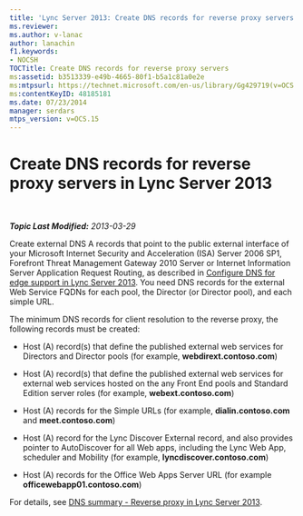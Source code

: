 ```yaml
---
title: 'Lync Server 2013: Create DNS records for reverse proxy servers'
ms.reviewer: 
ms.author: v-lanac
author: lanachin
f1.keywords:
- NOCSH
TOCTitle: Create DNS records for reverse proxy servers
ms:assetid: b3513339-e49b-4665-80f1-b5a1c81a0e2e
ms:mtpsurl: https://technet.microsoft.com/en-us/library/Gg429719(v=OCS.15)
ms:contentKeyID: 48185181
ms.date: 07/23/2014
manager: serdars
mtps_version: v=OCS.15
---
```


# Create DNS records for reverse proxy servers in Lync Server 2013

<div data-xmlns="http://www.w3.org/1999/xhtml">

<div class="topic" data-xmlns="http://www.w3.org/1999/xhtml" data-msxsl="urn:schemas-microsoft-com:xslt" data-cs="https://msdn.microsoft.com/">

<div data-asp="https://msdn2.microsoft.com/asp">



</div>

<div id="mainSection">

<div id="mainBody">

<span> </span>

_**Topic Last Modified:** 2013-03-29_

Create external DNS A records that point to the public external interface of your Microsoft Internet Security and Acceleration (ISA) Server 2006 SP1, Forefront Threat Management Gateway 2010 Server or Internet Information Server Application Request Routing, as described in [Configure DNS for edge support in Lync Server 2013](lync-server-2013-configure-dns-for-edge-support.md). You need DNS records for the external Web Service FQDNs for each pool, the Director (or Director pool), and each simple URL.

The minimum DNS records for client resolution to the reverse proxy, the following records must be created:

  - Host (A) record(s) that define the published external web services for Directors and Director pools (for example, **webdirext.contoso.com**)

  - Host (A) record(s) that define the published external web services for external web services hosted on the any Front End pools and Standard Edition server roles (for example, **webext.contoso.com**)

  - Host (A) records for the Simple URLs (for example, **dialin.contoso.com** and **meet.contoso.com**)

  - Host (A) record for the Lync Discover External record, and also provides pointer to AutoDiscover for all Web apps, including the Lync Web App, scheduler and Mobility (for example, **lyncdiscover.contoso.com**)

  - Host (A) records for the Office Web Apps Server URL (for example **officewebapp01.contoso.com**)

For details, see [DNS summary - Reverse proxy in Lync Server 2013](lync-server-2013-dns-summary-reverse-proxy.md).

</div>

<span> </span>

</div>

</div>

</div>

